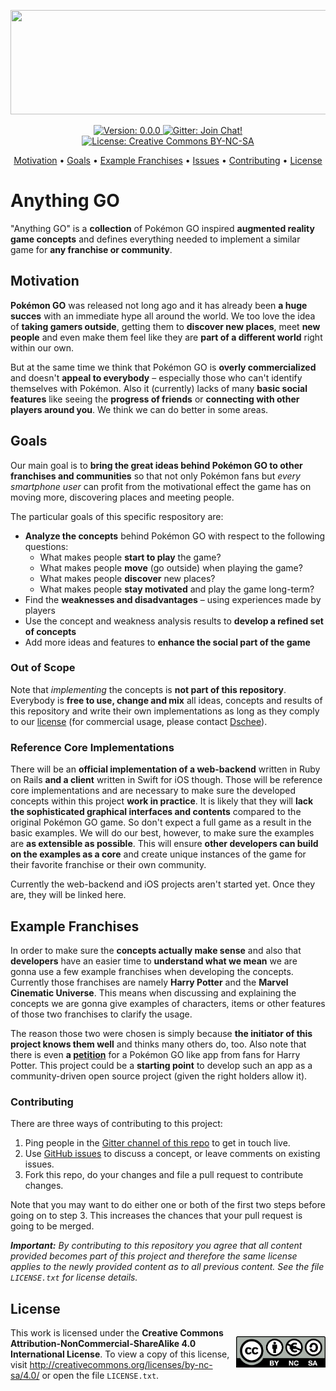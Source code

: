<p align="center">
    <img src="https://raw.githubusercontent.com/Flinesoft/Anything-GO/stable/Logo.png"
      width=600 height=167>
</p>

<p align="center">
    <a href="https://github.com/Flinesoft/Anything-GO/releases">
        <img src="https://img.shields.io/badge/Version-0.0.0-blue.svg"
             alt="Version: 0.0.0">
    </a>
    <a href="https://gitter.im/Flinesoft/Anything-GO?utm_source=badge&utm_medium=badge&utm_campaign=pr-badge&utm_content=badge">
        <img src="https://img.shields.io/badge/Gitter-Join_Chat!-orange.svg"
             alt="Gitter: Join Chat!">
    </a>
    <a href="https://github.com/Flinesoft/Anything-GO/blob/stable/LICENSE.md">
        <img src="https://img.shields.io/badge/License-Creative_Commons_BY–NC–SA-lightgrey.svg"
             alt="License: Creative Commons BY-NC-SA">
    </a>
</p>

<p align="center">
    <a href="#motivation">Motivation</a>
  • <a href="#goals">Goals</a>
  • <a href="#example-franchises">Example Franchises</a>
  • <a href="https://github.com/Flinesoft/Anything-GO/issues">Issues</a>
  • <a href="#contributing">Contributing</a>
  • <a href="#license">License</a>
</p>

# Anything GO

"Anything GO" is a **collection** of Pokémon GO inspired **augmented reality game concepts** and defines everything needed to implement a similar game for **any franchise or community**.

## Motivation

**Pokémon GO** was released not long ago and it has already been **a huge succes** with an immediate hype all around the world. We too love the idea of **taking gamers outside**, getting them to **discover new places**, meet **new people** and even make them feel like they are **part of a different world** right within our own.

But at the same time we think that Pokémon GO is **overly commercialized** and doesn't **appeal to everybody** – especially those who can't identify themselves with Pokémon. Also it (currently) lacks of many **basic social features** like seeing the **progress of friends** or **connecting with other players around you**. We think we can do better in some areas.

## Goals

Our main goal is to **bring the great ideas behind Pokémon GO to other franchises and communities** so that not only Pokémon fans but *every smartphone user* can profit from the motivational effect the game has on moving more, discovering places and meeting people.

The particular goals of this specific respository are:

- **Analyze the concepts** behind Pokémon GO with respect to the following questions:
  - What makes people **start to play** the game?
  - What makes people **move** (go outside) when playing the game?
  - What makes people **discover** new places?
  - What makes people **stay motivated** and play the game long-term?
- Find the **weaknesses and disadvantages** – using experiences made by players
- Use the concept and weakness analysis results to **develop a refined set of concepts**
- Add more ideas and features to **enhance the social part of the game**

### Out of Scope

Note that *implementing* the concepts is **not part of this repository**. Everybody is **free to use, change and mix** all ideas, concepts and results of this repository and write their own implementations as long as they comply to our [license](#license) (for commercial usage, please contact [Dschee](https://github.com/Dschee)).

### Reference Core Implementations

There will be an **official implementation of a web-backend** written in Ruby on Rails **and a client** written in Swift for iOS though. Those will be reference core implementations and are necessary to make sure the developed concepts within this project **work in practice**. It is likely that they will **lack the sophisticated graphical interfaces and contents** compared to the original Pokémon GO game. So don't expect a full game as a result in the basic examples. We will do our best, however, to make sure the examples are **as extensible as possible**. This will ensure **other developers can build on the examples as a core** and create unique instances of the game for their favorite franchise or their own community.

Currently the web-backend and iOS projects aren't started yet. Once they are, they will be linked here.

## Example Franchises

In order to make sure the **concepts actually make sense** and also that **developers** have an easier time to **understand what we mean** we are gonna use a few example franchises when developing the concepts. Currently those franchises are namely **Harry Potter** and the **Marvel Cinematic Universe**. This means when discussing and explaining the concepts we are gonna give examples of characters, items or other features of those two franchises to clarify the usage.

The reason those two were chosen is simply because **the initiator of this project knows them well** and thinks many others do, too. Also note that there is even **a [petition](http://www.thepetitionsite.com/380/697/285/)** for a Pokémon GO like app from fans for Harry Potter. This project could be a **starting point** to develop such an app as a community-driven open source project (given the right holders allow it).

### Contributing

There are three ways of contributing to this project:

1. Ping people in the [Gitter channel of this repo](https://gitter.im/Flinesoft/Anything-GO) to get in touch live.
2. Use [GitHub issues](https://github.com/Flinesoft/Anything-GO/issues) to discuss a concept, or leave comments on existing issues.
3. Fork this repo, do your changes and file a pull request to contribute changes.

Note that you may want to do either one or both of the first two steps before going on to step 3. This increases the chances that your pull request is going to be merged.

***Important:***
*By contributing to this repository you agree that all content provided becomes part of this project and therefore the same license applies to the newly provided content as to all previous content. See the file `LICENSE.txt` for license details.*

## License

<p style="float: right;">
    <img src="by-nc-sa.eu.png"
      width=143 height=50>
</p>

This work is licensed under the **Creative Commons Attribution-NonCommercial-ShareAlike 4.0 International License**. To view a copy of this license, visit http://creativecommons.org/licenses/by-nc-sa/4.0/ or open the file `LICENSE.txt`.
